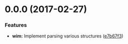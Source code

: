<a name="0.0.0"></a>
# 0.0.0 (2017-02-27)


### Features

* **wim:** Implement parsing various structures ([e7b67f3](https://github.com/jhermsmeier/node-wim/commit/e7b67f3))



